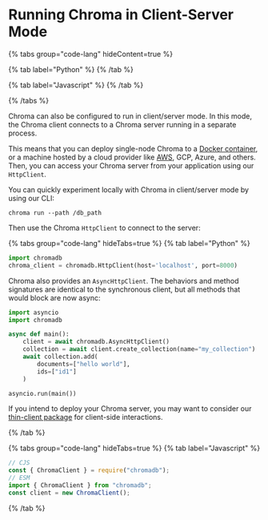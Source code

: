 # Running Chroma in Client-Server Mode


{% tabs group="code-lang" hideContent=true %}

{% tab label="Python" %}
{% /tab %}

{% tab label="Javascript" %}
{% /tab %}

{% /tabs %}

Chroma can also be configured to run in client/server mode. In this mode, the Chroma client connects to a Chroma server running in a separate process.

This means that you can deploy single-node Chroma to a [Docker container](./docker), or a machine hosted by a cloud provider like [AWS](./aws), GCP, Azure, and others. Then, you can access your Chroma server from your application using our `HttpClient`.

You can quickly experiment locally with Chroma in client/server mode by using our CLI:

```shell
chroma run --path /db_path
```

Then use the Chroma `HttpClient` to connect to the server:

{% tabs group="code-lang" hideTabs=true %}
{% tab label="Python" %}

```python
import chromadb
chroma_client = chromadb.HttpClient(host='localhost', port=8000)
```

Chroma also provides an `AsyncHttpClient`. The behaviors and method signatures are identical to the synchronous client, but all methods that would block are now async:

```python
import asyncio
import chromadb

async def main():
    client = await chromadb.AsyncHttpClient()
    collection = await client.create_collection(name="my_collection")
    await collection.add(
        documents=["hello world"],
        ids=["id1"]
    )

asyncio.run(main())
```

If you intend to deploy your Chroma server, you may want to consider our [thin-client package](./thin-client) for client-side interactions.

{% /tab %}

{% tabs group="code-lang" hideTabs=true %}
{% tab label="Javascript" %}

```javascript
// CJS
const { ChromaClient } = require("chromadb");
// ESM
import { ChromaClient } from "chromadb";
const client = new ChromaClient();
```

{% /tab %}